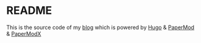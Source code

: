 # README

This is the source code of my [blog](https://JJYJJY12138.github.io) which is powered by [Hugo](https://gohugo.io/) & [PaperMod](https://github.com/adityatelange/hugo-PaperMod/) & [PaperModX](https://github.com/reorx/hugo-PaperModX)
